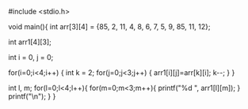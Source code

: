 #include <stdio.h>

void main(){
int arr[3][4] = {85, 2, 11,  4,
                 8, 6,  7, 5,
                9, 85, 11, 12};


int arr1[4][3];

int i = 0, j = 0;

for(i=0;i<4;i++)
{
int k = 2;
for(j=0;j<3;j++)
{
arr1[i][j]=arr[k][i];
k--;
}
}

int l, m;
for(l=0;l<4;l++){
for(m=0;m<3;m++){
printf("%d ", arr1[l][m]);
}
printf("\n");
}
}
